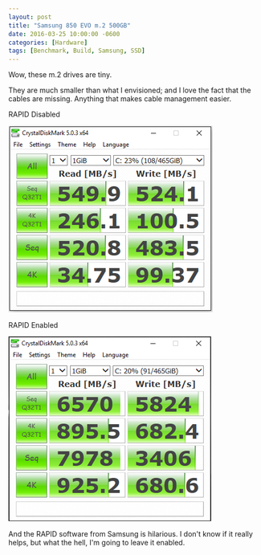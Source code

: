 ```yaml
---
layout: post
title: "Samsung 850 EVO m.2 500GB"
date: 2016-03-25 10:00:00 -0600
categories: [Hardware]
tags: [Benchmark, Build, Samsung, SSD]
---
```


Wow, these m.2 drives are tiny. 

They are much smaller than what I envisioned; and I love the fact that the cables are missing. Anything that makes cable management easier.

RAPID Disabled

![pic](/assets/2016/03/pre-rapid-crystalmark.png)

RAPID Enabled

![pic](/assets/2016/03/post-rapid-crystalmark.png)

And the RAPID software from Samsung is hilarious. I don't know if it really helps, but what the hell, I'm going to leave it enabled.
